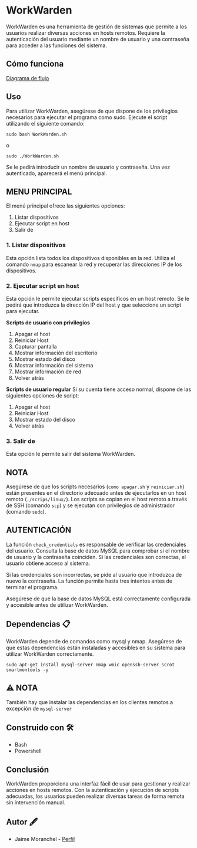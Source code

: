 # WorkWarden

WorkWarden es una herramienta de gestión de sistemas que permite a los usuarios realizar diversas acciones en hosts remotos. Requiere la autenticación del usuario mediante un nombre de usuario y una contraseña para acceder a las funciones del sistema.

## Cómo funciona
[Diagrama de flujo](https://drive.google.com/file/d/1yxFhWzZaQbsKzFqkFpxiNEydIqa65j_W/view)

## Uso
Para utilizar WorkWarden, asegúrese de que dispone de los privilegios necesarios para ejecutar el programa como sudo. Ejecute el script utilizando el siguiente comando:
~~~
sudo bash WorkWarden.sh
~~~
o
~~~
sudo ./WorkWarden.sh
~~~
Se le pedirá introducir un nombre de usuario y contraseña. Una vez autenticado, aparecerá el menú principal.

## MENU PRINCIPAL
El menú principal ofrece las siguientes opciones:

1. Listar dispositivos
2. Ejecutar script en host
3. Salir de

### 1. Listar dispositivos
Esta opción lista todos los dispositivos disponibles en la red. Utiliza el comando `nmap` para escanear la red y recuperar las direcciones IP de los dispositivos.

### 2. Ejecutar script en host
Esta opción le permite ejecutar scripts específicos en un host remoto. Se le pedirá que introduzca la dirección IP del host y que seleccione un script para ejecutar.

**Scripts de usuario con privilegios**
1. Apagar el host
2. Reiniciar Host
3. Capturar pantalla
4. Mostrar información del escritorio
5. Mostrar estado del disco
6. Mostrar información del sistema
7. Mostrar información de red
8. Volver atrás

**Scripts de usuario regular**
Si su cuenta tiene acceso normal, dispone de las siguientes opciones de script:
1. Apagar el host
2. Reiniciar Host
3. Mostrar estado del disco
4. Volver atrás

### 3. Salir de
Esta opción le permite salir del sistema WorkWarden.
## NOTA
Asegúrese de que los scripts necesarios (`como apagar.sh` y `reiniciar.sh`) están presentes en el directorio adecuado antes de ejecutarlos en un host remoto (`./scrips/linux/`). Los scripts se copian en el host remoto a través de SSH (comando `scp`) y se ejecutan con privilegios de administrador (comando `sudo`).

## AUTENTICACIÓN
La función `check_credentials` es responsable de verificar las credenciales del usuario. Consulta la base de datos MySQL para comprobar si el nombre de usuario y la contraseña coinciden. Si las credenciales son correctas, el usuario obtiene acceso al sistema.

Si las credenciales son incorrectas, se pide al usuario que introduzca de nuevo la contraseña. La función permite hasta tres intentos antes de terminar el programa.

Asegúrese de que la base de datos MySQL está correctamente configurada y accesible antes de utilizar WorkWarden.

## Dependencias 📋
WorkWarden depende de comandos como mysql y nmap. Asegúrese de que estas dependencias están instaladas y accesibles en su sistema para utilizar WorkWarden correctamente.
~~~
sudo apt-get install mysql-server nmap wmic openssh-server scrot smartmontools -y
~~~
## ⚠️ NOTA
También hay que instalar las dependencias en los clientes remotos a excepción de `mysql-server`
## Construido con 🛠️
- Bash
- Powershell

## Conclusión
WorkWarden proporciona una interfaz fácil de usar para gestionar y realizar acciones en hosts remotos. Con la autenticación y ejecución de scripts adecuadas, los usuarios pueden realizar diversas tareas de forma remota sin intervención manual.

## Autor 🖋
- Jaime Moranchel - [Perfil](https://github.com/Jaime-Moranchel)	


